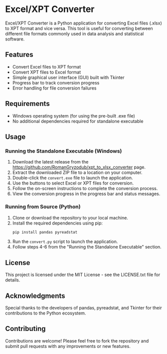 # Excel/XPT Converter

Excel/XPT Converter is a Python application for converting Excel files (.xlsx) to XPT format and vice versa. This tool is useful for converting between different file formats commonly used in data analysis and statistical software.

## Features

- Convert Excel files to XPT format
- Convert XPT files to Excel format
- Simple graphical user interface (GUI) built with Tkinter
- Progress bar to track conversion progress
- Error handling for file conversion failures

## Requirements

- Windows operating system (for using the pre-built .exe file)
- No additional dependencies required for standalone executable

## Usage

### Running the Standalone Executable (Windows)

1. Download the latest release from the https://github.com/RomanGryzodub/xpt_to_xlsx_converter page.
2. Extract the downloaded ZIP file to a location on your computer.
3. Double-click the `convert.exe` file to launch the application.
4. Use the buttons to select Excel or XPT files for conversion.
5. Follow the on-screen instructions to complete the conversion process.
6. View the conversion progress in the progress bar and status messages.

### Running from Source (Python)

1. Clone or download the repository to your local machine.
2. Install the required dependencies using pip:
    ```bash
    pip install pandas pyreadstat
    ```
3. Run the `convert.py` script to launch the application.
4. Follow steps 4-6 from the "Running the Standalone Executable" section.

## License

This project is licensed under the MIT License - see the LICENSE.txt file for details.

## Acknowledgments

Special thanks to the developers of pandas, pyreadstat, and Tkinter for their contributions to the Python ecosystem.

## Contributing

Contributions are welcome! Please feel free to fork the repository and submit pull requests with any improvements or new features.

